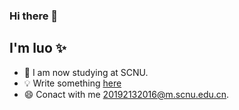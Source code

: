 ### Hi there 👋

## I'm luo ✨
<!--
**zhengjianda/zhengjianda** is a ✨ _special_ ✨ repository because its `README.md` (this file) appears on your GitHub profile.

Here are some ideas to get you started:
-->

- 🌱 I am now studying at SCNU.
- 💡  Write something [here](https://www.luo41.top)
- 😄 Conact with me 20192132016@m.scnu.edu.cn. 

<!--
[![Anurag's GitHub stats](https://github-readme-stats.vercel.app/api?username=zhengjianda)](https://github.com/zhengjianda/github-readme-stats)
-->
